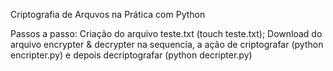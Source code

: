 Criptografia de Arquvos na Prática com Python

Passos a passo:
Criação do arquivo teste.txt (touch teste.txt);
Download do arquivo encrypter & decrypter 
na sequencia, a ação de criptografar (python encripter.py) e depois decriptografar (python decripter.py)



